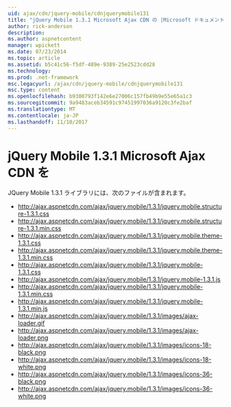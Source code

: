 ```yaml
---
uid: ajax/cdn/jquery-mobile/cdnjquerymobile131
title: "jQuery Mobile 1.3.1 Microsoft Ajax CDN の |Microsoft ドキュメント"
author: rick-anderson
description: 
ms.author: aspnetcontent
manager: wpickett
ms.date: 07/23/2014
ms.topic: article
ms.assetid: b5c41c56-f5df-489e-9389-25e2523cdd28
ms.technology: 
ms.prod: .net-framework
msc.legacyurl: /ajax/cdn/jquery-mobile/cdnjquerymobile131
msc.type: content
ms.openlocfilehash: b9300793f142e6e27006c157fb49b9e55e65a1c3
ms.sourcegitcommit: 9a9483aceb34591c97451997036a9120c3fe2baf
ms.translationtype: MT
ms.contentlocale: ja-JP
ms.lasthandoff: 11/10/2017
---
```

<a name="jquery-mobile-131-on-the-microsoft-ajax-cdn"></a>jQuery Mobile 1.3.1 Microsoft Ajax CDN を
====================
JQuery Mobile 1.3.1 ライブラリには、次のファイルが含まれます。

- http://ajax.aspnetcdn.com/ajax/jquery.mobile/1.3.1/jquery.mobile.structure-1.3.1.css
- http://ajax.aspnetcdn.com/ajax/jquery.mobile/1.3.1/jquery.mobile.structure-1.3.1.min.css
- http://ajax.aspnetcdn.com/ajax/jquery.mobile/1.3.1/jquery.mobile.theme-1.3.1.css
- http://ajax.aspnetcdn.com/ajax/jquery.mobile/1.3.1/jquery.mobile.theme-1.3.1.min.css
- http://ajax.aspnetcdn.com/ajax/jquery.mobile/1.3.1/jquery.mobile-1.3.1.css
- http://ajax.aspnetcdn.com/ajax/jquery.mobile/1.3.1/jquery.mobile-1.3.1.js
- http://ajax.aspnetcdn.com/ajax/jquery.mobile/1.3.1/jquery.mobile-1.3.1.min.css
- http://ajax.aspnetcdn.com/ajax/jquery.mobile/1.3.1/jquery.mobile-1.3.1.min.js
- http://ajax.aspnetcdn.com/ajax/jquery.mobile/1.3.1/images/ajax-loader.gif
- http://ajax.aspnetcdn.com/ajax/jquery.mobile/1.3.1/images/ajax-loader.png
- http://ajax.aspnetcdn.com/ajax/jquery.mobile/1.3.1/images/icons-18-black.png
- http://ajax.aspnetcdn.com/ajax/jquery.mobile/1.3.1/images/icons-18-white.png
- http://ajax.aspnetcdn.com/ajax/jquery.mobile/1.3.1/images/icons-36-black.png
- http://ajax.aspnetcdn.com/ajax/jquery.mobile/1.3.1/images/icons-36-white.png
